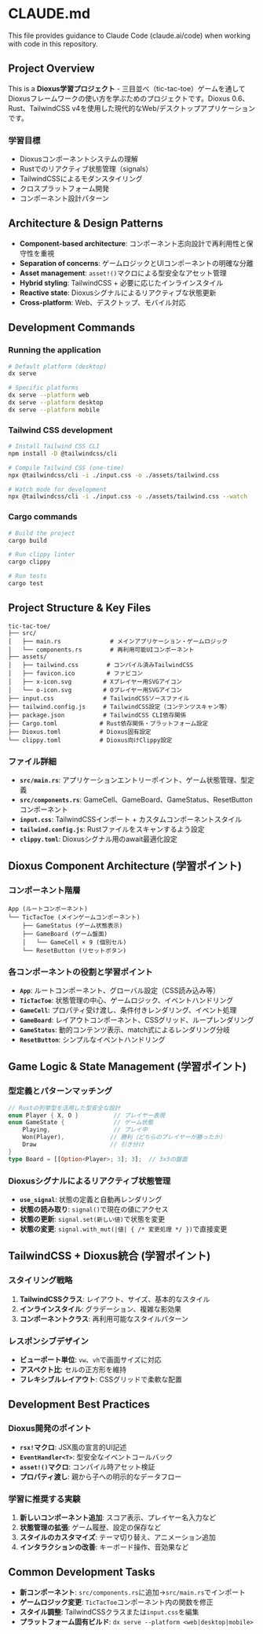 # CLAUDE.md

This file provides guidance to Claude Code (claude.ai/code) when working with code in this repository.

## Project Overview
This is a **Dioxus学習プロジェクト** - 三目並べ（tic-tac-toe）ゲームを通してDioxusフレームワークの使い方を学ぶためのプロジェクトです。Dioxus 0.6、Rust、TailwindCSS v4を使用した現代的なWeb/デスクトップアプリケーションです。

### 学習目標
- Dioxusコンポーネントシステムの理解
- Rustでのリアクティブ状態管理（signals）
- TailwindCSSによるモダンスタイリング
- クロスプラットフォーム開発
- コンポーネント設計パターン

## Architecture & Design Patterns
- **Component-based architecture**: コンポーネント志向設計で再利用性と保守性を重視
- **Separation of concerns**: ゲームロジックとUIコンポーネントの明確な分離
- **Asset management**: `asset!()`マクロによる型安全なアセット管理
- **Hybrid styling**: TailwindCSS + 必要に応じたインラインスタイル
- **Reactive state**: Dioxusシグナルによるリアクティブな状態更新
- **Cross-platform**: Web、デスクトップ、モバイル対応

## Development Commands

### Running the application
```bash
# Default platform (desktop)
dx serve

# Specific platforms
dx serve --platform web
dx serve --platform desktop
dx serve --platform mobile
```

### Tailwind CSS development
```bash
# Install Tailwind CSS CLI
npm install -D @tailwindcss/cli

# Compile Tailwind CSS (one-time)
npx @tailwindcss/cli -i ./input.css -o ./assets/tailwind.css

# Watch mode for development
npx @tailwindcss/cli -i ./input.css -o ./assets/tailwind.css --watch
```

### Cargo commands
```bash
# Build the project
cargo build

# Run clippy linter
cargo clippy

# Run tests
cargo test
```

## Project Structure & Key Files
```
tic-tac-toe/
├── src/
│   ├── main.rs              # メインアプリケーション・ゲームロジック
│   └── components.rs        # 再利用可能UIコンポーネント
├── assets/
│   ├── tailwind.css        # コンパイル済みTailwindCSS
│   ├── favicon.ico         # ファビコン
│   ├── x-icon.svg         # Xプレイヤー用SVGアイコン
│   └── o-icon.svg         # Oプレイヤー用SVGアイコン
├── input.css              # TailwindCSSソースファイル
├── tailwind.config.js     # TailwindCSS設定（コンテンツスキャン等）
├── package.json           # TailwindCSS CLI依存関係
├── Cargo.toml            # Rust依存関係・プラットフォーム設定
├── Dioxus.toml           # Dioxus固有設定
└── clippy.toml           # Dioxus向けClippy設定
```

### ファイル詳細
- **`src/main.rs`**: アプリケーションエントリーポイント、ゲーム状態管理、型定義
- **`src/components.rs`**: GameCell、GameBoard、GameStatus、ResetButtonコンポーネント
- **`input.css`**: TailwindCSSインポート + カスタムコンポーネントスタイル
- **`tailwind.config.js`**: Rustファイルをスキャンするよう設定
- **`clippy.toml`**: Dioxusシグナル用のawait最適化設定

## Dioxus Component Architecture (学習ポイント)

### コンポーネント階層
```
App (ルートコンポーネント)
└── TicTacToe (メインゲームコンポーネント)
    ├── GameStatus (ゲーム状態表示)
    ├── GameBoard (ゲーム盤面)
    │   └── GameCell × 9 (個別セル)
    └── ResetButton (リセットボタン)
```

### 各コンポーネントの役割と学習ポイント
- **`App`**: ルートコンポーネント、グローバル設定（CSS読み込み等）
- **`TicTacToe`**: 状態管理の中心、ゲームロジック、イベントハンドリング
- **`GameCell`**: プロパティ受け渡し、条件付きレンダリング、イベント処理
- **`GameBoard`**: レイアウトコンポーネント、CSSグリッド、ループレンダリング
- **`GameStatus`**: 動的コンテンツ表示、match式によるレンダリング分岐
- **`ResetButton`**: シンプルなイベントハンドリング

## Game Logic & State Management (学習ポイント)

### 型定義とパターンマッチング
```rust
// Rustの列挙型を活用した型安全な設計
enum Player { X, O }          // プレイヤー表現
enum GameState {              // ゲーム状態
    Playing,                  // プレイ中
    Won(Player),             // 勝利（どちらのプレイヤーが勝ったか）
    Draw                     // 引き分け
}
type Board = [[Option<Player>; 3]; 3];  // 3x3の盤面
```

### Dioxusシグナルによるリアクティブ状態管理
- **`use_signal`**: 状態の定義と自動再レンダリング
- **状態の読み取り**: `signal()`で現在の値にアクセス
- **状態の更新**: `signal.set(新しい値)`で状態を変更
- **状態の変更**: `signal.with_mut(|値| { /* 変更処理 */ })`で直接変更

## TailwindCSS + Dioxus統合 (学習ポイント)

### スタイリング戦略
1. **TailwindCSSクラス**: レイアウト、サイズ、基本的なスタイル
2. **インラインスタイル**: グラデーション、複雑な影効果
3. **コンポーネントクラス**: 再利用可能なスタイルパターン

### レスポンシブデザイン
- **ビューポート単位**: `vw`、`vh`で画面サイズに対応
- **アスペクト比**: セルの正方形を維持
- **フレキシブルレイアウト**: CSSグリッドで柔軟な配置

## Development Best Practices

### Dioxus開発のポイント
- **`rsx!`マクロ**: JSX風の宣言的UI記述
- **`EventHandler<T>`**: 型安全なイベントコールバック
- **`asset!()`マクロ**: コンパイル時アセット検証
- **プロパティ渡し**: 親から子への明示的なデータフロー

### 学習に推奨する実験
1. **新しいコンポーネント追加**: スコア表示、プレイヤー名入力など
2. **状態管理の拡張**: ゲーム履歴、設定の保存など
3. **スタイルのカスタマイズ**: テーマ切り替え、アニメーション追加
4. **インタラクションの改善**: キーボード操作、音効果など

## Common Development Tasks
- **新コンポーネント**: `src/components.rs`に追加→`src/main.rs`でインポート
- **ゲームロジック変更**: `TicTacToe`コンポーネント内の関数を修正
- **スタイル調整**: TailwindCSSクラスまたは`input.css`を編集
- **プラットフォーム固有ビルド**: `dx serve --platform <web|desktop|mobile>`